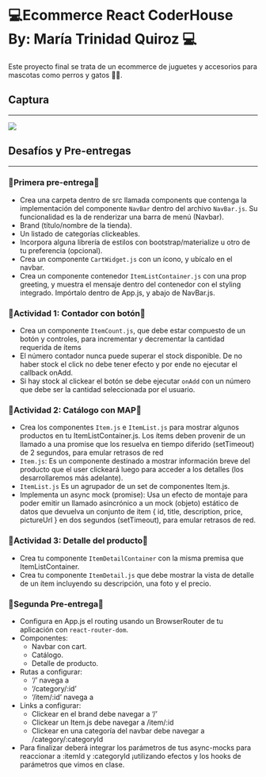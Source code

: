 #  💻Ecommerce React CoderHouse By: María Trinidad Quiroz 💻
Este proyecto final se trata de un ecommerce de juguetes y accesorios para mascotas como perros y gatos 🐶🐱.
## **Captura**
---
![](/src/assets/Gif-funcionalidad.gif)

## **Desafíos y Pre-entregas**
---
### **🥉Primera pre-entrega🥉**
* Crea una carpeta dentro de src llamada components que contenga la implementación del componente `NavBar` dentro del archivo `NavBar.js`. Su funcionalidad es la de renderizar una barra de menú (Navbar).
* Brand (título/nombre de la tienda).
* Un listado de categorías clickeables.
* Incorpora alguna librería de estilos con bootstrap/materialize u otro de tu preferencia (opcional).
* Crea un componente `CartWidget.js` con un ícono, y ubícalo en el navbar. 
* Crea un componente contenedor `ItemListContainer.js` con una prop greeting, y muestra el mensaje dentro del contenedor con el styling integrado. Impórtalo dentro de App.js, y abajo de NavBar.js. 

### **🚨Actividad 1: Contador con botón🚨**
* Crea un componente `ItemCount.js`, que debe estar compuesto de un botón y controles, para incrementar y decrementar la cantidad requerida de ítems
* El número contador nunca puede superar el stock disponible.
De no haber stock el click no debe tener efecto y por ende no ejecutar el callback onAdd.
* Si hay stock al clickear el botón se debe ejecutar `onAdd` con un número que debe ser la cantidad seleccionada por el usuario.

### **🚨Actividad 2: Catálogo con MAP🚨**
* Crea los componentes `Item.js` e `ItemList.js` para mostrar algunos productos en tu ItemListContainer.js. Los ítems deben provenir de un llamado a una promise que los resuelva en tiempo diferido (setTimeout) de 2 segundos, para emular retrasos de red
* `Item.js`: Es un componente destinado a mostrar información breve del producto que el user clickeará luego para acceder a los detalles (los desarrollaremos más adelante).
* `ItemList.js` Es un agrupador de un set de componentes Item.js. 
* Implementa un async mock (promise): Usa un efecto de montaje para poder emitir un llamado asincrónico a un mock (objeto) estático de datos que devuelva un conjunto de item { id, title, description, price, pictureUrl } en dos segundos (setTimeout), para emular retrasos de red.

### **🚨Actividad 3: Detalle del producto🚨**
* Crea tu componente `ItemDetailContainer` con la misma premisa que ItemListContainer.
* Crea tu componente `ItemDetail.js` que debe mostrar la vista de detalle de un ítem incluyendo su descripción, una foto y el precio.

### **🥉Segunda Pre-entrega🥉**
* Configura en App.js el routing usando un BrowserRouter de tu aplicación con `react-router-dom`.
* Componentes: 
    * Navbar con cart.
    * Catálogo.  
    * Detalle de producto.
* Rutas a configurar:
    * ‘/’ navega a <ItemListContainer />
    * ‘/category/:id’  <ItemListContainer />
    * ‘/item/:id’ navega a <ItemDetailContainer />
* Links a configurar:
    * Clickear en el brand debe navegar a ‘/’
    * Clickear un Item.js debe navegar a /item/:id
    * Clickear en una categoría del navbar debe navegar a /category/:categoryId 
* Para finalizar deberá integrar los parámetros de tus async-mocks para reaccionar a :itemId y :categoryId ¡utilizando efectos y los hooks de parámetros que vimos en clase.



